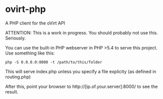 ovirt-php
=========

A PHP client for the oVirt API

ATTENTION: This is a work in progress. You should probably not use this. Seriously.

You can use the built-in PHP webserver in PHP >5.4 to serve this project. Use something like this:

```php -S 0.0.0.0:8000 -t /path/to/this/folder```

This will serve index.php unless you specify a file explicity (as defined in routing.php)

After this, point your browser to http://[ip.of.your.server]:8000/ to see the result.